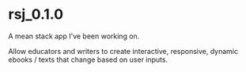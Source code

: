 # rsj_0.1.0
A mean stack app I've been working on. 

Allow educators and writers to create interactive, responsive, dynamic ebooks / texts that change based on user inputs. 
